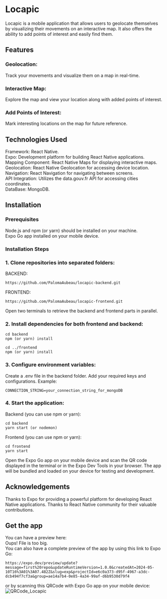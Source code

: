 # Locapic
Locapic is a mobile application that allows users to geolocate themselves by visualizing their movements on an interactive map. It also offers the ability to add points of interest and easily find them.


## Features
### Geolocation: 
Track your movements and visualize them on a map in real-time.
### Interactive Map: 
Explore the map and view your location along with added points of interest.
### Add Points of Interest: 
Mark interesting locations on the map for future reference.

## Technologies Used
Framework: React Native.\
Expo: Development platform for building React Native applications.\
Mapping Component: React Native Maps for displaying interactive maps.\
Geolocation: React Native Geolocation for accessing device location.\
Navigation: React Navigation for navigating between screens.\
API Integration: Utilizes the data.gouv.fr API for accessing cities coordinates.\
DataBase: MongoDB.

## Installation
### Prerequisites
Node.js and npm (or yarn) should be installed on your machine.\
Expo Go app installed on your mobile device.

### Installation Steps
### 1. Clone repositories into  separated folders:

BACKEND:
```
https://github.com/PalomaAubeau/locapic-backend.git
```
FRONTEND:
```
https://github.com/PalomaAubeau/locapic-frontend.git
```
Open two terminals to retrieve the backend and frontend parts in parallel.
### 2. Install dependencies for both frontend and backend:

```
cd backend
npm (or yarn) install
```
```
cd ../frontend
npm (or yarn) install
```

### 3. Configure environment variables:
Create a .env file in the backend folder.
Add your required keys and configurations.
Example:
```
CONNECTION_STRING=your_connection_string_for_mongoDB
```
### 4. Start the application:
Backend (you can use npm or yarn):
```
cd backend
yarn start (or nodemon)
```
Frontend (you can use npm or yarn):
```
cd frontend
yarn start
```
Open the Expo Go app on your mobile device and scan the QR code displayed in the terminal or in the Expo Dev Tools in your browser.
The app will be bundled and loaded on your device for testing and development.

## Acknowledgements
Thanks to Expo for providing a powerful platform for developing React Native applications.
Thanks to React Native community for their valuable contributions.

## Get the app
You can have a preview here:\
Oups! File is too big.\
You can also have a complete preview of the app by using this link to Expo Go:
```
https://expo.dev/preview/update?message=first%20repo&updateRuntimeVersion=1.0.0&createdAt=2024-05-10T16%3A01%3A07.482Z&slug=exp&projectId=e6c0a373-d95f-4967-a3dc-dcb494f7cf3a&group=ae14a7b4-0e85-4a34-99af-d6b9530d79f4
```
or by scanning this QRCode with Expo Go app on your mobile device:\
![QRCode_Locapic](https://github.com/PalomaAubeau/locapic-backend/assets/154338327/df4af7d6-4dd9-495c-800f-59044881f098)
